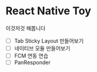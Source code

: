 # React Native Toy

이것저것 해봅니다

- [ ] Tab Sticky Layout 만들어보기
- [ ] 네이티브 모듈 만들어보기
- [ ] FCM 연동 연습
- [ ] PanResponder
